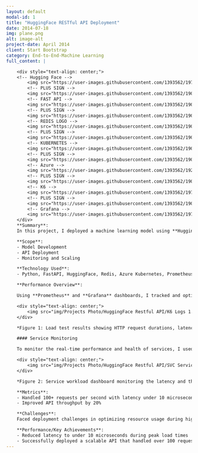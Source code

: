 ```yaml
---
layout: default
modal-id: 1
title: "HuggingFace RESTful API Deployment"
date: 2014-07-18
img: plane.png
alt: image-alt
project-date: April 2014
client: Start Bootstrap
category: End-to-End-Machine Learning
full_content: |

    <div style="text-align: center;">
    <!-- Hugging Face -->
        <img src="https://user-images.githubusercontent.com/1393562/197941700-78283534-4e68-4429-bf94-dce7ab43a941.svg" width="7%" alt="Hugging Face">
        <!-- PLUS SIGN -->
        <img src="https://user-images.githubusercontent.com/1393562/190876627-da2d09cb-5ca0-4480-8eb8-830bdc0ddf64.svg" width="7%" alt="Plus Sign">
        <!-- FAST API -->
        <img src="https://user-images.githubusercontent.com/1393562/190876570-16dff98d-ccea-4a57-86ef-a161539074d6.svg" width="7%" alt="Fast API">
        <!-- PLUS SIGN -->
        <img src="https://user-images.githubusercontent.com/1393562/190876627-da2d09cb-5ca0-4480-8eb8-830bdc0ddf64.svg" width="7%" alt="Plus Sign">
        <!-- REDIS LOGO -->
        <img src="https://user-images.githubusercontent.com/1393562/190876644-501591b7-809b-469f-b039-bb1a287ed36f.svg" width="7%" alt="Redis Logo">
        <!-- PLUS SIGN -->
        <img src="https://user-images.githubusercontent.com/1393562/190876627-da2d09cb-5ca0-4480-8eb8-830bdc0ddf64.svg" width="7%" alt="Plus Sign">
        <!-- KUBERNETES -->
        <img src="https://user-images.githubusercontent.com/1393562/190876683-9c9d4f44-b9b2-46f0-a631-308e5a079847.svg" width="7%" alt="Kubernetes">
        <!-- PLUS SIGN -->
        <img src="https://user-images.githubusercontent.com/1393562/190876627-da2d09cb-5ca0-4480-8eb8-830bdc0ddf64.svg" width="7%" alt="Plus Sign">
        <!-- Azure -->
        <img src="https://user-images.githubusercontent.com/1393562/192114198-ac03d0ef-7fb7-4c12-aba6-2ee37fc2dcc8.svg" width="7%" alt="Azure">
        <!-- PLUS SIGN -->
        <img src="https://user-images.githubusercontent.com/1393562/190876627-da2d09cb-5ca0-4480-8eb8-830bdc0ddf64.svg" width="7%" alt="Plus Sign">
        <!-- K6 -->
        <img src="https://user-images.githubusercontent.com/1393562/197683208-7a531396-6cf2-4703-8037-26e29935fc1a.svg" width="7%" alt="K6">
        <!-- PLUS SIGN -->
        <img src="https://user-images.githubusercontent.com/1393562/190876627-da2d09cb-5ca0-4480-8eb8-830bdc0ddf64.svg" width="7%" alt="Plus Sign">
        <!-- Grafana -->
        <img src="https://user-images.githubusercontent.com/1393562/197682977-ff2ffb72-cd96-4f92-94d9-2624e29098ee.svg" width="7%" alt="Grafana">
    </div>
    **Summary**:
    In this project, I deployed a machine learning model using **Hugging Face transformers** on **Microsoft Azure Kubernetes Service (AKS)**. The model was made accessible via RESTful APIs, and I implemented **Prometheus** and **Grafana** for real-time monitoring of key performance metrics, such as request throughput and latency. The integration of **FastAPI** enabled rapid unit testing to ensure the robustness of the API endpoints. <br/>

    **Scope**:
    - Model Development
    - API Deployment
    - Monitoring and Scaling

    **Technology Used**:
    - Python, FastAPI, HuggingFace, Redis, Azure Kubernetes, Prometheus, Grafana, Docker

    **Performance Overview**:

    Using **Prometheus** and **Grafana** dashboards, I tracked and optimized resource usage while maintaining high performance under stress testing. The results of the testing revealed a system latency of under 10 microseconds and a throughput exceeding 100 requests per second.

    <div style="text-align: center;">
        <img src="img/Projects Photo/HuggingFace Restful API/K6 Logs 1.png" alt="K6 Load Test Results" style="max-width: 100%; height: auto;">
    </div>

    *Figure 1: Load test results showing HTTP request durations, latency, and throughput under heavy load.*

    #### Service Monitoring

    To monitor the real-time performance and health of services, I used **Grafana dashboards** integrated with **Prometheus**. This allowed for detailed monitoring of incoming requests, latency, and throughput. Below is a key dashboard showing service performance:

    <div style="text-align: center;">
        <img src="img/Projects Photo/HuggingFace Restful API/SVC Service Workload 1.png" alt="Service Workload Dashboard" style="max-width: 100%; height: auto;">
    </div>

    *Figure 2: Service workload dashboard monitoring the latency and throughput for requests across various service workloads.*

    **Metrics**:
    - Handled 100+ requests per second with latency under 10 microseconds
    - Improved API throughput by 20%

    **Challenges**:
    Faced deployment challenges in optimizing resource usage during high traffic times. Implemented autoscaling based on traffic monitoring data from Prometheus.

    **Performance/Key Achievements**:
    - Reduced latency to under 10 microseconds during peak load times
    - Successfully deployed a scalable API that handled over 100 requests per second
---
```

